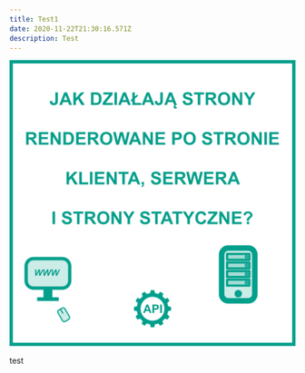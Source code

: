 ```yaml
---
title: Test1
date: 2020-11-22T21:30:16.571Z
description: Test
---
```

![a](blog-01-title.png "a")

test